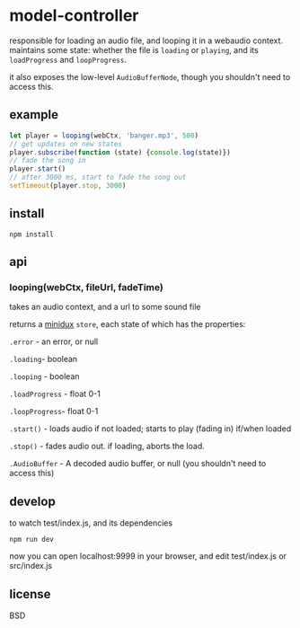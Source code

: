 # model-controller

responsible for loading an audio file, and looping it in a webaudio context. maintains some state: whether the file is `loading` or `playing`, and its `loadProgress` and `loopProgress`.

it also exposes the low-level `AudioBufferNode`, though you shouldn't need to access this.

## example

```js
let player = looping(webCtx, 'banger.mp3', 500)
// get updates on new states
player.subscribe(function (state) {console.log(state)})
// fade the song in
player.start() 
// after 3000 ms, start to fade the song out
setTimeout(player.stop, 3000)
```

## install

    npm install
    
## api

### looping(webCtx, fileUrl, fadeTime)

takes an audio context, and a url to some sound file

returns a [minidux](https://www.npmjs.com/package/minidux) `store`, each state of which has the properties:

`.error` - an error, or null

`.loading`- boolean

`.looping` - boolean

`.loadProgress` - float 0-1

`.loopProgress`- float 0-1 

`.start()` - loads audio if not loaded; starts to play (fading in) if/when loaded

`.stop()` - fades audio out. if loading, aborts the load.

`.AudioBuffer` - A decoded audio buffer, or null (you shouldn't need to access this)

## develop

to watch test/index.js, and its dependencies

    npm run dev

now you can open localhost:9999 in your browser, and edit test/index.js or src/index.js

## license

BSD

